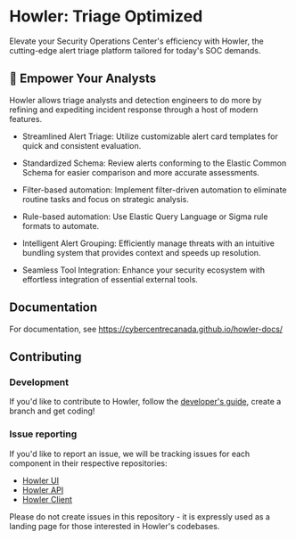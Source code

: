 # Howler: Triage Optimized

Elevate your Security Operations Center's efficiency with Howler, the cutting-edge alert triage platform tailored for today's SOC demands.

## 🚀 Empower Your Analysts

Howler allows triage analysts and detection engineers to do more by refining and expediting incident response through a host of modern features.

- Streamlined Alert Triage: Utilize customizable alert card templates for quick and consistent evaluation.

- Standardized Schema: Review alerts conforming to the Elastic Common Schema for easier comparison and more accurate assessments.

- Filter-based automation: Implement filter-driven automation to eliminate routine tasks and focus on strategic analysis.

- Rule-based automation: Use Elastic Query Language or Sigma rule formats to automate.

- Intelligent Alert Grouping: Efficiently manage threats with an intuitive bundling system that provides context and speeds up resolution.

- Seamless Tool Integration: Enhance your security ecosystem with effortless integration of essential external tools.

## Documentation

For documentation, see <https://cybercentrecanada.github.io/howler-docs/>

## Contributing

### Development

If you'd like to contribute to Howler, follow the [developer's guide](https://cybercentrecanada.github.io/howler-docs/developer/getting_started/), create a branch and get coding!

### Issue reporting

If you'd like to report an issue, we will be tracking issues for each component in their respective repositories:

- [Howler UI](https://github.com/CybercentreCanada/howler-ui/issues/new)
- [Howler API](https://github.com/CybercentreCanada/howler-api/issues/new)
- [Howler Client](https://github.com/CybercentreCanada/howler-client/issues/new)

Please do not create issues in this repository - it is expressly used as a landing page for those interested in Howler's codebases.
